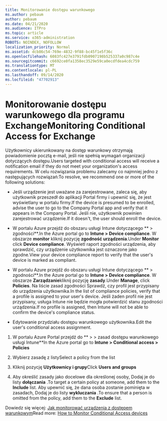 ```yaml
---
title: Monitorowanie dostępu warunkowego
ms.author: pebaum
author: pebaum
ms.date: 04/21/2020
ms.audience: ITPro
ms.topic: article
ms.service: o365-administration
ROBOTS: NOINDEX, NOFOLLOW
localization_priority: Normal
ms.assetid: dcb86c54-769e-4832-9f88-bc45f1e5f36c
ms.openlocfilehash: 6083fc427e3791fdb0907198b525337a0c987c4e
ms.sourcegitcommit: c6692ce0fa1358ec3529e59ca0ecdfdea4cdc759
ms.translationtype: MT
ms.contentlocale: pl-PL
ms.lasthandoff: 09/14/2020
ms.locfileid: "47702913"
---
```

# <a name="monitoring-conditional-access-for-exchange"></a><span data-ttu-id="958cb-102">Monitorowanie dostępu warunkowego dla programu Exchange</span><span class="sxs-lookup"><span data-stu-id="958cb-102">Monitoring Conditional Access for Exchange</span></span>

<span data-ttu-id="958cb-103">Użytkownicy ukierunkowany na dostęp warunkowy otrzymają powiadomienie pocztą e-mail, jeśli nie spełnią wymagań organizacji dotyczących dostępu.</span><span class="sxs-lookup"><span data-stu-id="958cb-103">Users targeted with conditional access will receive a notification email if they do not meet your organization's access requirements.</span></span> <span data-ttu-id="958cb-104">W celu rozwiązania problemu zalecamy co najmniej jedno z następujących rozwiązań:</span><span class="sxs-lookup"><span data-stu-id="958cb-104">To resolve, we recommend one or more of the following solutions:</span></span>
  
- <span data-ttu-id="958cb-105">Jeśli urządzenie jest uważane za zarejestrowane, zaleca się, aby użytkownik przeszedł do aplikacji Portal firmy i upewnić się, że jest wyświetlany w portalu firmy.</span><span class="sxs-lookup"><span data-stu-id="958cb-105">If the device is presumed to be enrolled, advise the user to go to the Company Portal app and verify that it appears in the Company Portal.</span></span> <span data-ttu-id="958cb-106">Jeśli nie, użytkownik powinien zarejestrować urządzenie.</span><span class="sxs-lookup"><span data-stu-id="958cb-106">If it doesn't, the user should enroll the device.</span></span>
    
- <span data-ttu-id="958cb-107">W portalu Azure przejdź do obszaru usługi Intune dotyczącego \*\* \> zgodności\*\*.</span><span class="sxs-lookup"><span data-stu-id="958cb-107">In the Azure portal go to **Intune \> Device compliance**.</span></span> <span data-ttu-id="958cb-108">W obszarze **monitor** kliknij pozycję **zgodność urządzenia**.</span><span class="sxs-lookup"><span data-stu-id="958cb-108">Under **Monitor** click **Device compliance**.</span></span> <span data-ttu-id="958cb-109">Wyświetl raport zgodności urządzenia, aby sprawdzić, czy urządzenie użytkownika jest oznaczone jako zgodne.</span><span class="sxs-lookup"><span data-stu-id="958cb-109">View your device compliance report to verify that the user's device is marked as compliant.</span></span> 
    
- <span data-ttu-id="958cb-110">W portalu Azure przejdź do obszaru usługi Intune dotyczącego \*\* \> zgodności\*\*.</span><span class="sxs-lookup"><span data-stu-id="958cb-110">In the Azure portal go to **Intune \> Device compliance**.</span></span> <span data-ttu-id="958cb-111">W obszarze **Zarządzanie**kliknij pozycję **zasady**.</span><span class="sxs-lookup"><span data-stu-id="958cb-111">Under **Manage**, click **Policies**.</span></span> <span data-ttu-id="958cb-112">Na liście zasad zgodności Sprawdź, czy profil jest przypisany do urządzenia użytkownika.</span><span class="sxs-lookup"><span data-stu-id="958cb-112">In the list of compliance policies, verify that a profile is assigned to your user's device.</span></span> <span data-ttu-id="958cb-113">Jeśli żaden profil nie jest przypisany, usługa Intune nie będzie mogła potwierdzić stanu zgodności urządzenia.</span><span class="sxs-lookup"><span data-stu-id="958cb-113">If no profile is assigned, then Intune will not be able to confirm the device's compliance status.</span></span> 
    
- <span data-ttu-id="958cb-114">Edytowanie przydziału dostępu warunkowego użytkownika.</span><span class="sxs-lookup"><span data-stu-id="958cb-114">Edit the user's conditional access assignment.</span></span>
    
1. <span data-ttu-id="958cb-115">W portalu Azure Portal przejdź do \*\* \> \> zasad dostępu warunkowego usługi Intune\*\*</span><span class="sxs-lookup"><span data-stu-id="958cb-115">In the Azure portal go to **Intune \> Conditional access \> Policies**</span></span>
    
2. <span data-ttu-id="958cb-116">Wybierz zasadę z listy</span><span class="sxs-lookup"><span data-stu-id="958cb-116">Select a policy from the list</span></span>
    
3. <span data-ttu-id="958cb-117">Kliknij pozycję **Użytkownicy i grupy**</span><span class="sxs-lookup"><span data-stu-id="958cb-117">Click **Users and groups**</span></span>
    
4. <span data-ttu-id="958cb-118">Aby określić zasady jako docelowe dla określonej osoby, Dodaj je do listy **dołączania** .</span><span class="sxs-lookup"><span data-stu-id="958cb-118">To target a certain policy at someone, add them to the **Include** list.</span></span> <span data-ttu-id="958cb-119">Aby upewnić się, że dana osoba zostanie pominięta w zasadach, Dodaj je do listy **wykluczania** .</span><span class="sxs-lookup"><span data-stu-id="958cb-119">To ensure that a person is omitted from the policy, add them to the **Exclude** list.</span></span> 
    
<span data-ttu-id="958cb-120">Dowiedz się więcej: [Jak monitorować urządzenia z dostępem warunkowym](https://docs.microsoft.com/intune/conditional-access-exchange-monitor)</span><span class="sxs-lookup"><span data-stu-id="958cb-120">Read more: [How to Monitor Conditional Access devices](https://docs.microsoft.com/intune/conditional-access-exchange-monitor)</span></span>
  

